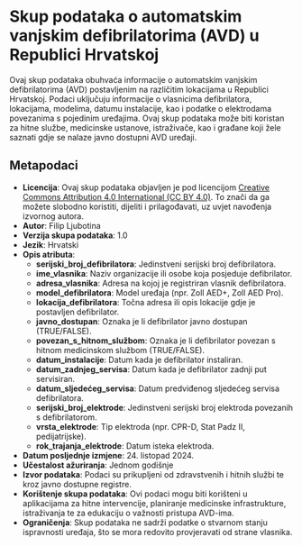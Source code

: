 # Skup podataka o automatskim vanjskim defibrilatorima (AVD) u Republici Hrvatskoj

Ovaj skup podataka obuhvaća informacije o automatskim vanjskim defibrilatorima (AVD) postavljenim na različitim lokacijama u Republici Hrvatskoj. Podaci uključuju informacije o vlasnicima defibrilatora, lokacijama, modelima, datumu instalacije, kao i podatke o elektrodama povezanima s pojedinim uređajima. Ovaj skup podataka može biti koristan za hitne službe, medicinske ustanove, istraživače, kao i građane koji žele saznati gdje se nalaze javno dostupni AVD uređaji.

## Metapodaci

- **Licencija**: Ovaj skup podataka objavljen je pod licencijom [Creative Commons Attribution 4.0 International (CC BY 4.0)](https://creativecommons.org/licenses/by/4.0/). To znači da ga možete slobodno koristiti, dijeliti i prilagođavati, uz uvjet navođenja izvornog autora.
- **Autor**: Filip Ljubotina
- **Verzija skupa podataka**: 1.0
- **Jezik**: Hrvatski
- **Opis atributa**:
  - **serijski_broj_defibrilatora**: Jedinstveni serijski broj defibrilatora.
  - **ime_vlasnika**: Naziv organizacije ili osobe koja posjeduje defibrilator.
  - **adresa_vlasnika**: Adresa na kojoj je registriran vlasnik defibrilatora.
  - **model_defibrilatora**: Model uređaja (npr. Zoll AED+, Zoll AED Pro).
  - **lokacija_defibrilatora**: Točna adresa ili opis lokacije gdje je postavljen defibrilator.
  - **javno_dostupan**: Oznaka je li defibrilator javno dostupan (TRUE/FALSE).
  - **povezan_s_hitnom_službom**: Oznaka je li defibrilator povezan s hitnom medicinskom službom (TRUE/FALSE).
  - **datum_instalacije**: Datum kada je defibrilator instaliran.
  - **datum_zadnjeg_servisa**: Datum kada je defibrilator zadnji put servisiran.
  - **datum_sljedećeg_servisa**: Datum predviđenog sljedećeg servisa defibrilatora.
  - **serijski_broj_elektrode**: Jedinstveni serijski broj elektroda povezanih s defibrilatorom.
  - **vrsta_elektrode**: Tip elektroda (npr. CPR-D, Stat Padz II, pedijatrijske).
  - **rok_trajanja_elektrode**: Datum isteka elektroda.
- **Datum posljednje izmjene**: 24. listopad 2024.
- **Učestalost ažuriranja**: Jednom godišnje
- **Izvor podataka**: Podaci su prikupljeni od zdravstvenih i hitnih službi te kroz javno dostupne registre.
- **Korištenje skupa podataka**: Ovi podaci mogu biti korišteni u aplikacijama za hitne intervencije, planiranje medicinske infrastrukture, istraživanja te za edukaciju o važnosti pristupa AVD-ima.
- **Ograničenja**: Skup podataka ne sadrži podatke o stvarnom stanju ispravnosti uređaja, što se mora redovito provjeravati od strane vlasnika.
